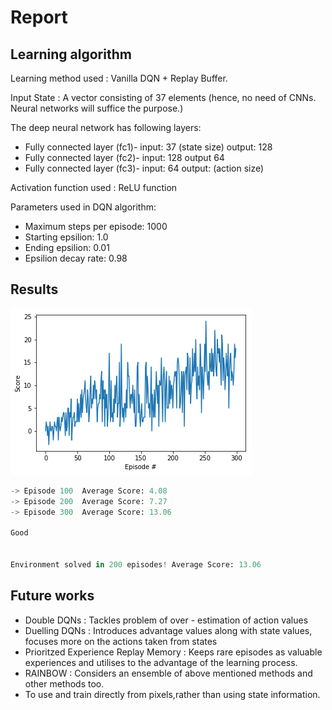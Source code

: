 # Report

## Learning algorithm

Learning method used : Vanilla DQN + Replay Buffer. 

Input State : A vector consisting of 37 elements (hence, no need of CNNs. Neural networks will suffice the purpose.)

The deep neural network has following layers:

- Fully connected layer (fc1)- input: 37 (state size) output: 128
- Fully connected layer (fc2)- input: 128 output 64
- Fully connected layer (fc3)- input: 64 output: (action size)

Activation function used  :  ReLU function

Parameters used in DQN algorithm:

- Maximum steps per episode: 1000
- Starting epsilion: 1.0
- Ending epsilion: 0.01
- Epsilion decay rate: 0.98

## Results

![](result.png)

```python
-> Episode 100	Average Score: 4.08
-> Episode 200	Average Score: 7.27
-> Episode 300	Average Score: 13.06

Good


Environment solved in 200 episodes!	Average Score: 13.06
```

## Future works

- Double DQNs : Tackles problem of over - estimation of action values
- Duelling DQNs : Introduces advantage values along with state values, focuses more on the actions taken from states
- Prioritzed Experience Replay Memory : Keeps rare episodes as valuable experiences and utilises to the advantage of the learning process.
- RAINBOW : Considers an ensemble of above mentioned methods and other methods too.
- To use and train directly from pixels,rather than using state information. 

## 